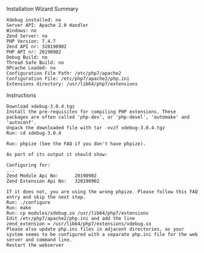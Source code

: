 Installation Wizard
Summary

    Xdebug installed: no
    Server API: Apache 2.0 Handler
    Windows: no
    Zend Server: no
    PHP Version: 7.4.7
    Zend API nr: 320190902
    PHP API nr: 20190902
    Debug Build: no
    Thread Safe Build: no
    OPcache Loaded: no
    Configuration File Path: /etc/php7/apache2
    Configuration File: /etc/php7/apache2/php.ini
    Extensions directory: /usr/lib64/php7/extensions

Instructions

    Download xdebug-3.0.4.tgz
    Install the pre-requisites for compiling PHP extensions. These packages are often called 'php-dev', or 'php-devel', 'automake' and 'autoconf'.
    Unpack the downloaded file with tar -xvzf xdebug-3.0.4.tgz
    Run: cd xdebug-3.0.4

    Run: phpize (See the FAQ if you don't have phpize).

    As part of its output it should show:

    Configuring for:
    ...
    Zend Module Api No:      20190902
    Zend Extension Api No:   320190902

    If it does not, you are using the wrong phpize. Please follow this FAQ entry and skip the next step.
    Run: ./configure
    Run: make
    Run: cp modules/xdebug.so /usr/lib64/php7/extensions
    Edit /etc/php7/apache2/php.ini and add the line
    zend_extension = /usr/lib64/php7/extensions/xdebug.so
    Please also update php.ini files in adjacent directories, as your system seems to be configured with a separate php.ini file for the web server and command line.
    Restart the webserver
